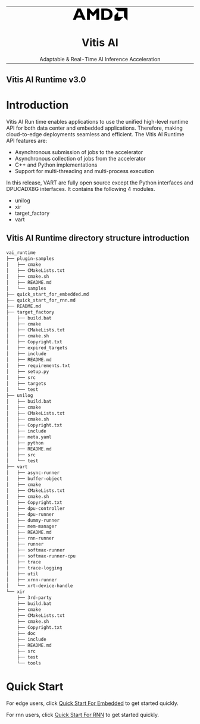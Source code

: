 ﻿<table class="sphinxhide">
 <tr>
   <td align="center"><img src="https://raw.githubusercontent.com/Xilinx/Image-Collateral/main/xilinx-logo.png" width="30%"/><h1>Vitis AI</h1><h0>Adaptable & Real-Time AI Inference Acceleration</h0>
   </td>
 </tr>
</table>

## Vitis AI Runtime v3.0

# Introduction

Vitis AI Run time enables applications to use the unified high-level runtime API for both data center and embedded applications. Therefore, making cloud-to-edge deployments seamless and efficient.
The Vitis AI Runtime API features are:
* Asynchronous submission of jobs to the accelerator
* Asynchronous collection of jobs from the accelerator
* C++ and Python implementations
* Support for multi-threading and multi-process execution

In this release, VART are fully open source except the Python interfaces and DPUCADX8G interfaces. It contains the following 4 modules.
* unilog
* xir
* target_factory
* vart

Vitis AI Runtime directory structure introduction
--------------------------------------------------

```
vai_runtime
├── plugin-samples
│   ├── cmake
│   ├── CMakeLists.txt
│   ├── cmake.sh
│   ├── README.md
│   └── samples
├── quick_start_for_embedded.md
├── quick_start_for_rnn.md
├── README.md
├── target_factory
│   ├── build.bat
│   ├── cmake
│   ├── CMakeLists.txt
│   ├── cmake.sh
│   ├── Copyright.txt
│   ├── expired_targets
│   ├── include
│   ├── README.md
│   ├── requirements.txt
│   ├── setup.py
│   ├── src
│   ├── targets
│   └── test
├── unilog
│   ├── build.bat
│   ├── cmake
│   ├── CMakeLists.txt
│   ├── cmake.sh
│   ├── Copyright.txt
│   ├── include
│   ├── meta.yaml
│   ├── python
│   ├── README.md
│   ├── src
│   └── test
├── vart
│   ├── async-runner
│   ├── buffer-object
│   ├── cmake
│   ├── CMakeLists.txt
│   ├── cmake.sh
│   ├── Copyright.txt
│   ├── dpu-controller
│   ├── dpu-runner
│   ├── dummy-runner
│   ├── mem-manager
│   ├── README.md
│   ├── rnn-runner
│   ├── runner
│   ├── softmax-runner
│   ├── softmax-runner-cpu
│   ├── trace
│   ├── trace-logging
│   ├── util
│   ├── xrnn-runner
│   └── xrt-device-handle
└── xir
    ├── 3rd-party
    ├── build.bat
    ├── cmake
    ├── CMakeLists.txt
    ├── cmake.sh
    ├── Copyright.txt
    ├── doc
    ├── include
    ├── README.md
    ├── src
    ├── test
    └── tools
```
# Quick Start
For edge users, click 
[Quick Start For Embedded](./quick_start_for_embedded.md) to get started quickly. 

For rnn users, click 
[Quick Start For RNN](./quick_start_for_rnn.md) to get started quickly.
